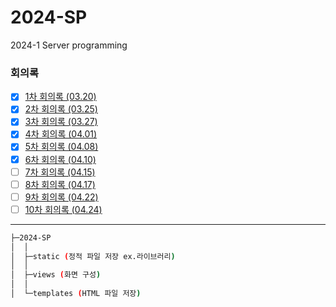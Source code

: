 # 2024-SP
2024-1 Server programming

### 회의록
- [x] [1차 회의록 (03.20)](./회의록/팀프로젝트%20지도%20활동보고서(03.20).pdf)
- [x] [2차 회의록 (03.25)](./회의록/팀프로젝트%20지도%20활동보고서(03.25).pdf)
- [x] [3차 회의록 (03.27)](./회의록/팀프로젝트%20지도%20활동보고서(03.27).pdf)
- [x] [4차 회의록 (04.01)](./회의록/팀프로젝트%20지도%20활동보고서(04.01).pdf)
- [x] [5차 회의록 (04.08)](./회의록/팀프로젝트%20지도%20활동보고서(04.03).pdf)
- [x] [6차 회의록 (04.10)](./회의록/팀프로젝트%20지도%20활동보고서(04.08).pdf)
- [ ] [7차 회의록 (04.15)](./회의록/팀프로젝트%20지도%20활동보고서(04.10).pdf)
- [ ] [8차 회의록 (04.17)](./회의록/팀프로젝트%20지도%20활동보고서(04.15).pdf)
- [ ] [9차 회의록 (04.22)](./회의록/팀프로젝트%20지도%20활동보고서(04.17).pdf)
- [ ] [10차 회의록 (04.24)](./회의록/팀프로젝트%20지도%20활동보고서(04.22).pdf)
---
```sh
├─2024-SP
│  │
│  ├─static (정적 파일 저장 ex.라이브러리)
│  │
│  ├─views (화면 구성)
│  │
│  └─templates (HTML 파일 저장)
```
